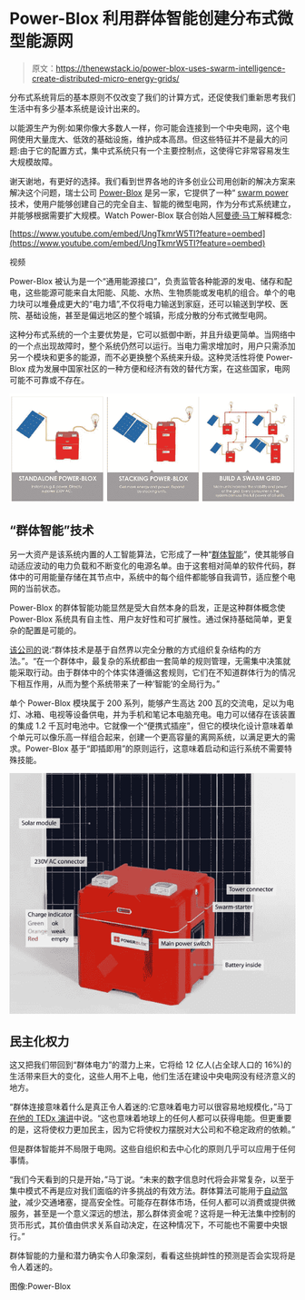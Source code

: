 # Power-Blox 利用群体智能创建分布式微型能源网

> 原文：<https://thenewstack.io/power-blox-uses-swarm-intelligence-create-distributed-micro-energy-grids/>

分布式系统背后的基本原则不仅改变了我们的计算方式，还促使我们重新思考我们生活中有多少基本系统是设计出来的。

以能源生产为例:如果你像大多数人一样，你可能会连接到一个中央电网，这个电网使用大量庞大、低效的基础设施，维护成本高昂。但这些特征并不是最大的问题:由于它的配置方式，集中式系统只有一个主要控制点，这使得它非常容易发生大规模故障。

谢天谢地，有更好的选择。我们看到世界各地的许多创业公司用创新的解决方案来解决这个问题，瑞士公司 [Power-Blox](https://www.power-blox.com/) 是另一家，它提供了一种“ [swarm power](https://docs.wixstatic.com/ugd/41ad7d_a99c03e6c2414b5bb8bbe00091650a9b.pdf) 技术，使用户能够创建自己的完全自主、智能的微型电网，作为分布式系统建立，并能够根据需要扩大规模。Watch Power-Blox 联合创始人[阿曼德·马丁](https://www.linkedin.com/in/armand-martin-52aa4024/?ppe=1)解释概念:

[https://www.youtube.com/embed/UngTkmrW5TI?feature=oembed](https://www.youtube.com/embed/UngTkmrW5TI?feature=oembed)

视频

Power-Blox 被认为是一个“通用能源接口”，负责监管各种能源的发电、储存和配电，这些能源可能来自太阳能、风能、水热、生物质能或发电机的组合。单个的电力块可以堆叠成更大的“电力墙”,不仅将电力输送到家庭，还可以输送到学校、医院、基础设施，甚至是偏远地区的整个城镇，形成分散的分布式微型电网。

这种分布式系统的一个主要优势是，它可以抵御中断，并且升级更简单。当网络中的一个点出现故障时，整个系统仍然可以运行。当电力需求增加时，用户只需添加另一个模块和更多的能源，而不必更换整个系统来升级。这种灵活性将使 Power-Blox 成为发展中国家社区的一种方便和经济有效的替代方案，在这些国家，电网可能不可靠或不存在。

![](img/78df44ce06611d753a6e4880ca486824.png)

## “群体智能”技术

另一大资产是该系统内置的人工智能算法，它形成了一种“[群体智能](https://thenewstack.io/bee-inspired-autonomous-robots-improve-crop-yields/)”，使其能够自动适应波动的电力负载和不断变化的电源名单。由于这套相对简单的软件代码，群体中的可用能量存储在其节点中，系统中的每个组件都能够自我调节，适应整个电网的当前状态。

Power-Blox 的群体智能功能显然是受大自然本身的启发，正是这种群体概念使 Power-Blox 系统具有自主性、用户友好性和可扩展性。通过保持基础简单，更复杂的配置是可能的。

[该公司的](http://www.altenergymag.com/news/2017/04/26/power-blox-uses-swarm-power-to-create-intelligent-autonomous-energy-grids/26112/)说:“群体技术是基于自然界以完全分散的方式组织复杂结构的方法。”。“在一个群体中，最复杂的系统都由一套简单的规则管理，无需集中决策就能采取行动。由于群体中的个体实体遵循这套规则，它们在不知道群体行为的情况下相互作用，从而为整个系统带来了一种‘智能’的全局行为。”

单个 Power-Blox 模块属于 200 系列，能够产生高达 200 瓦的交流电，足以为电灯、冰箱、电视等设备供电，并为手机和笔记本电脑充电。电力可以储存在该装置的集成 1.2 千瓦时电池中。它就像一个“便携式插座”，但它的模块化设计意味着单个单元可以像乐高一样组合起来，创建一个更高容量的离网系统，以满足更大的需求。Power-Blox 基于“即插即用”的原则运行，这意味着启动和运行系统不需要特殊技能。

![](img/5b58f63c76a30fe453b3571b73ef086c.png)

## 民主化权力

这又把我们带回到“群体电力”的潜力上来，它将给 12 亿人(占全球人口的 16%)的生活带来巨大的变化，这些人用不上电，他们生活在建设中央电网没有经济意义的地方。

“群体连接意味着什么是真正令人着迷的:它意味着电力可以很容易地规模化，”马丁[在他的 TEDx 演讲](https://youtu.be/UngTkmrW5TI)中说。“这也意味着地球上的任何人都可以获得电能。但更重要的是，这将使权力更加民主，因为它将使权力摆脱对大公司和不稳定政府的依赖。”

但是群体智能并不局限于电网。这些自组织和去中心化的原则几乎可以应用于任何事情。

“我们今天看到的只是开始，”马丁说。“未来的数字信息时代将会非常复杂，以至于集中模式不再是应对我们面临的许多挑战的有效方法。群体算法可能用于[自动驾驶](https://thenewstack.io/how-bumblebees-may-help-smart-cars-drive-themselves/)，减少交通堵塞，提高安全性。可能存在群体市场，任何人都可以消费或提供微服务，甚至是一个意义深远的想法，那么群体资金呢？这将是一种无法集中控制的货币形式，其价值由供求关系自动决定，在这种情况下，不可能也不需要中央银行。”

群体智能的力量和潜力确实令人印象深刻，看看这些挑衅性的预测是否会实现将是令人着迷的。

图像:Power-Blox

<svg xmlns:xlink="http://www.w3.org/1999/xlink" viewBox="0 0 68 31" version="1.1"><title>Group</title> <desc>Created with Sketch.</desc></svg>